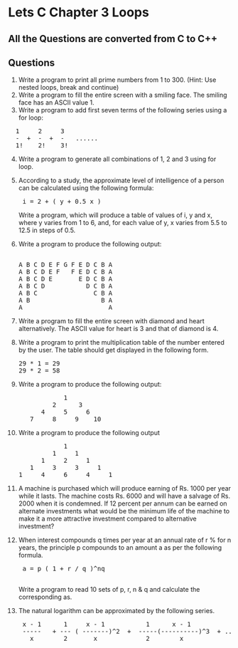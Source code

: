 # Lets C Chapter 3 Loops
## All the Questions are converted from C to C++

## Questions 

1) Write a program to print all prime numbers from 1 to 300. (Hint: Use nested loops, break and continue)
2) Write a program to fill the entire screen with a smiling face. The smiling face has an ASCII value 1.
3) Write a program to add first seven terms of the following  series using a for loop: 
 <pre>
  1     2     3
  -  +  -  +  -   ......
  1!    2!    3! </pre>

4) Write a program to generate all combinations of 1, 2 and 3 using for loop.
5) According to a study, the approximate level of intelligence of a person can be calculated using the following formula: 
   <pre> i = 2 + ( y + 0.5 x ) </pre>
    Write a program, which will produce a table of values of i, y and x, where y varies from 1 to 6, and, for each value of y, x varies from 5.5 to 12.5 in steps of 0.5.
 
6) Write a program to produce the following output:
   <pre> 
   A B C D E F G F E D C B A
   A B C D E F   F E D C B A
   A B C D E       E D C B A
   A B C D           D C B A
   A B C               C B A
   A B                   B A
   A                       A
</pre>

 7) Write a program to fill the entire screen with diamond and heart alternatively. The ASCII value for heart is 3 and that of diamond is 4.
 8) Write a program to print the multiplication table of the number entered by the user. The table should get displayed in the following form.
    <pre>
    29 * 1 = 29
    29 * 2 = 58
    </pre>

 9) Write a program to produce the following output:
    <pre>
                1
             2      3
          4     5     6
       7     8     9    10
    </pre>
  10) Write a program to produce the following output
      <pre>
                  1
               1     1
            1     2     1
         1     3     3     1
      1     4     6     4     1
      </pre>
      
 11) A machine is purchased which will produce earning of Rs. 1000 per year while it lasts. The machine costs Rs. 6000 and will have a salvage of Rs. 2000 when it is condemned. If 12  percent per annum can be earned on alternate investments  what would be the minimum life of the machine to make it a more attractive investment compared to alternative investment?
 12) When interest compounds q times per year at an annual rate of r % for n years, the principle p compounds to an amount a as per the following formula.
      <pre>
      a = p ( 1 + r / q )^nq
      </pre>
     Write a program to read 10 sets of p, r, n & q and calculate the corresponding as.
     
 13) The natural logarithm can be approximated by the following series.
      <pre>
      x - 1      1     x - 1           1      x - 1
      -----   + --- ( -------)^2  +  -----(----------)^3  + .......
        x        2       x             2        x
      </pre>
